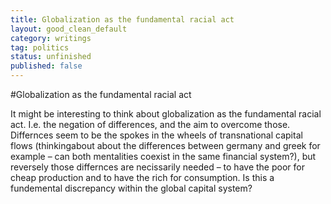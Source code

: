 ```yaml
---
title: Globalization as the fundamental racial act
layout: good_clean_default
category: writings
tag: politics
status: unfinished
published: false
---
```


#Globalization as the fundamental racial act

It might be interesting to think about globalization as the fundamental racial act. I.e. the negation of differences, and the aim to overcome those.
Differnces seem to be the spokes in the wheels of transnational capital flows (thinkingabout about the differences between germany and greek for example – can both mentalities coexist in the same financial system?), but reversely those differnces are necissarily needed – to have the poor for cheap production and to have the rich for consumption.
Is this a fundemental discrepancy within the global capital system?
